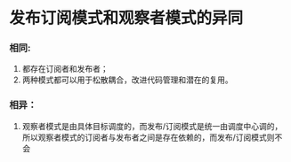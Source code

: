 # 发布订阅模式和观察者模式的异同

### 相同:
1. 都存在订阅者和发布者；
2. 两种模式都可以用于松散耦合，改进代码管理和潜在的复用。

### 相异：
1. 观察者模式是由具体目标调度的，而发布/订阅模式是统一由调度中心调的，所以观察者模式的订阅者与发布者之间是存在依赖的，而发布/订阅模式则不会
